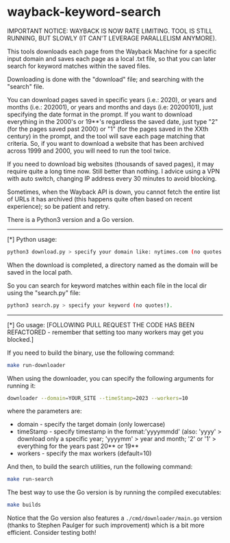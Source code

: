 # wayback-keyword-search

IMPORTANT NOTICE: WAYBACK IS NOW RATE LIMITING. TOOL IS STILL RUNNING, BUT SLOWLY (IT CAN'T LEVERAGE PARALLELISM ANYMORE).

This tools downloads each page from the Wayback Machine for a specific input domain and saves each page as a local .txt file, so that you can later search for keyword matches within the saved files.

Downloading is done with the "download" file; and searching with the "search" file.

You can download pages saved in specific years (i.e.: 2020), or years and months (i.e.: 202001), or years and months and days (i.e: 20200101), just specifying the date format in the prompt. If you want to download everything in the 2000's or 19**'s regardless the saved date, just type "2" (for the pages saved past 2000) or "1" (for the pages saved in the XXth century) in the prompt, and the tool will save each page matching that criteria. So, if you want to download a website that has been archived across 1999 and 2000, you will need to run the tool twice.

If you need to download big websites (thousands of saved pages), it may require quite a long time now. Still better than nothing. I advice using a VPN with auto switch, changing IP address every 30 minutes to avoid blocking.

Sometimes, when the Wayback API is down, you cannot fetch the entire list of URLs it has archived (this happens quite often based on recent experience); so be patient and retry.

There is a Python3 version and a Go version.

--------------------------

[*] Python usage:

```bash
python3 download.py > specify your domain like: nytimes.com (no quotes!)
```

When the download is completed, a directory named as the domain will be saved in the local path.

So you can search for keyword matches within each file in the local dir using the "search.py" file:

```bash
python3 search.py > specify your keyword (no quotes!).
```

--------------------------

[*] Go usage: [FOLLOWING PULL REQUEST THE CODE HAS BEEN REFACTORED - remember that setting too many workers may get you blocked.]

If you need to build the binary, use the following command:

```bash
make run-downloader
```

When using the downloader, you can specify the following arguments for running it:

```bash
downloader --domain=YOUR_SITE --timeStamp=2023 --workers=10
```

where the parameters are:

* domain - specify the target domain (only lowercase)
* timeStamp - specify timestamp in the format:'yyyymmdd' (also: 'yyyy' > download only a specific year; 'yyyymm' > year and month; '2' or '1' > everything for the years past 20** or 19**
* workers - specify the max workers (default=10)

And then, to build the search utilities, run the following command:

```bash
make run-search
```

The best way to use the Go version is by running the compiled executables:

```bash
make builds
```

Notice that the Go version also features a `./cmd/downloader/main.go` version (thanks to Stephen Paulger for such improvement) which is a bit more efficient. Consider testing both!

